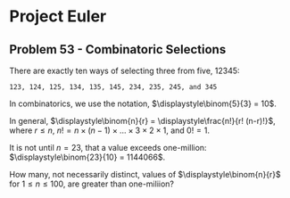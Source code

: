 # Project Euler

## Problem 53 - Combinatoric Selections

There are exactly ten ways of selecting three from five, 12345:

    123, 124, 125, 134, 135, 145, 234, 235, 245, and 345

In combinatorics, we use the notation, $\displaystyle\binom{5}{3} = 10$.

In general, $\displaystyle\binom{n}{r} = \displaystyle\frac{n!}{r! (n-r)!}$, where $r \leq n$, $n! = n \times (n-1) \times \dots \times 3 \times 2 \times 1$, and $0! = 1$.

It is not until $n = 23$,
that a value exceeds one-million: $\displaystyle\binom{23}{10} = 1144066$.

How many, not necessarily distinct, values of $\displaystyle\binom{n}{r}$ for $1 \leq n \leq 100$, are greater than one-miliion?

